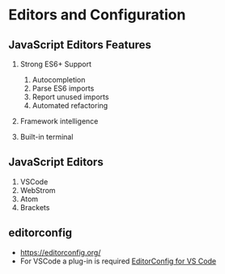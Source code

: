 # Editors and Configuration 

## JavaScript Editors Features

1. Strong ES6+ Support
	1. Autocompletion
	2. Parse ES6 imports
	3. Report unused imports
	4. Automated refactoring
	
2. Framework intelligence

3. Built-in terminal

## JavaScript Editors

1. VSCode
2. WebStrom
3. Atom
4. Brackets

## editorconfig

* https://editorconfig.org/
* For VSCode a plug-in is required [EditorConfig for VS Code](https://marketplace.visualstudio.com/items?itemName=EditorConfig.EditorConfig)
	